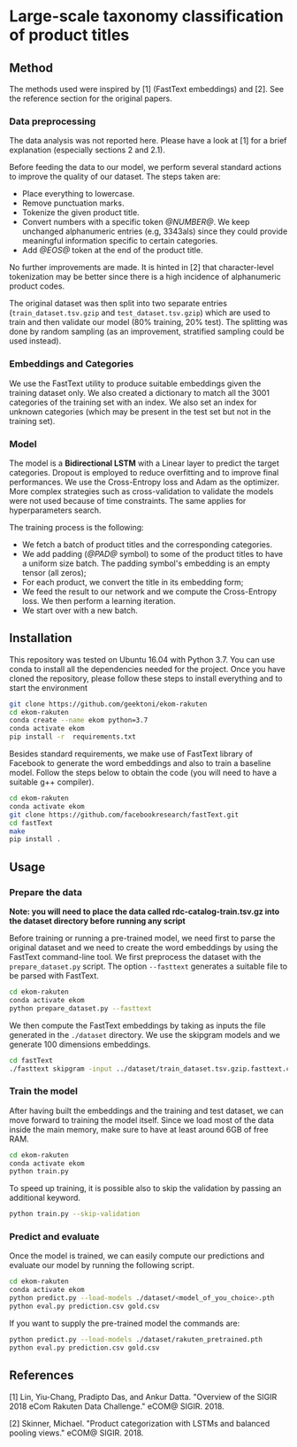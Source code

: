 # Large-scale taxonomy classification of product titles

## Method

The methods used were inspired by [1] (FastText embeddings) and [2]. See the reference section for the original papers.

### Data preprocessing

The data analysis was not reported here. Please have a look at [1] for a brief
explanation (especially sections 2 and 2.1).

Before feeding the data to our model, we perform several standard actions to improve the quality of our dataset. The steps taken are:
- Place everything to lowercase.
- Remove punctuation marks.
- Tokenize the given product title.
- Convert numbers with a specific token *@NUMBER@*. We keep unchanged alphanumeric entries (e.g, 3343als) since they could provide meaningful information specific to certain categories.
- Add *@EOS@* token at the end of the product title.

No further improvements are made. It is hinted in [2] that character-level tokenization may be better since there is a high incidence of alphanumeric product codes.

The original dataset was then split into two separate entries (`train_dataset.tsv.gzip` and `test_dataset.tsv.gzip`) which are used to train and then validate our model (80% training, 20% test).
The splitting was done by random sampling (as an improvement, stratified sampling could be used instead).

### Embeddings and Categories

We use the FastText utility to produce suitable embeddings given the training dataset only. We also created a dictionary to match all the 3001 categories of
the training set with an index. We also set an index for unknown categories (which may be present in the test set but not in the training set).

### Model

The model is a **Bidirectional LSTM** with a Linear layer to predict the target
categories. Dropout is employed to reduce overfitting and to improve final
performances. We use the Cross-Entropy loss and Adam as the optimizer. More complex strategies such as cross-validation
to validate the models were not used because of time constraints. The same applies for hyperparameters search.


The training process is the following:
- We fetch a batch of product titles and the corresponding categories.
- We add padding (*@PAD@* symbol) to some of the product titles to have a uniform size batch. The padding symbol's embedding is an empty tensor (all zeros);
- For each product, we convert the title in its embedding form;
- We feed the result to our network and we compute the Cross-Entropy loss. We then perform a learning iteration.
- We start over with a new batch.

## Installation

This repository was tested on Ubuntu 16.04 with Python 3.7. You can use conda
to install all the dependencies needed for the project. Once you have cloned
the repository, please follow these steps to install everything and to start
the environment
```bash
git clone https://github.com/geektoni/ekom-rakuten
cd ekom-rakuten
conda create --name ekom python=3.7
conda activate ekom
pip install -r  requirements.txt
```
Besides standard requirements, we make use of FastText library of Facebook to
generate the word embeddings and also to train a baseline model.
Follow the steps below to obtain the code (you will need to have a suitable g++
compiler).
```bash
cd ekom-rakuten
conda activate ekom
git clone https://github.com/facebookresearch/fastText.git
cd fastText
make
pip install .
```  

## Usage

### Prepare the data

**Note: you will need to place the data called rdc-catalog-train.tsv.gz
into the dataset directory before running any script**

Before training or running a pre-trained model, we need first to parse the original
dataset and we need to create the word embeddings by using the FastText command-line
tool. We first preprocess the dataset with the `prepare_dataset.py` script. The option `--fasttext` generates a
suitable file to be parsed with FastText.
```bash
cd ekom-rakuten
conda activate ekom
python prepare_dataset.py --fasttext
```

We then compute the FastText embeddings by taking as inputs the file generated in the `./dataset` directory.
We use the skipgram models and we generate 100 dimensions embeddings.
```bash
cd fastText
./fasttext skipgram -input ../dataset/train_dataset.tsv.gzip.fasttext.csv -output ../dataset/fasttext_embeddings -dim 100
```

### Train the model
After having built the embeddings and the training and test dataset, we can move forward to training the model itself. Since we load most of the data inside the main
memory, make sure to have at least around 6GB of free RAM.

```bash
cd ekom-rakuten
conda activate ekom
python train.py
```
To speed up training, it is possible also to skip the validation by passing an additional keyword.
```bash
python train.py --skip-validation
```

### Predict and evaluate
Once the model is trained, we can easily compute our predictions and evaluate our model by running the following script.
```bash
cd ekom-rakuten
conda activate ekom
python predict.py --load-models ./dataset/<model_of_you_choice>.pth
python eval.py prediction.csv gold.csv
```
If you want to supply the pre-trained model the commands are:
```bash
python predict.py --load-models ./dataset/rakuten_pretrained.pth
python eval.py prediction.csv gold.csv
```

## References

[1] Lin, Yiu-Chang, Pradipto Das, and Ankur Datta. "Overview of the SIGIR 2018 eCom Rakuten Data Challenge." eCOM@ SIGIR. 2018.

[2] Skinner, Michael. "Product categorization with LSTMs and balanced pooling views." eCOM@ SIGIR. 2018.
